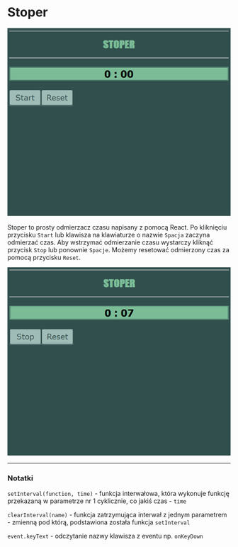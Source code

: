 # Stoper

![](https://raw.githubusercontent.com/Patrycja20/Stoper/master/screens/stoper1.png)

Stoper to prosty odmierzacz czasu napisany z pomocą React.
Po kliknięciu przycisku `Start` lub klawisza na klawiaturze o nazwie `Spacja` zaczyna odmierzać czas. Aby wstrzymać odmierzanie czasu wystarczy kliknąć przycisk `Stop` lub ponownie `Spacje`. Możemy resetować odmierzony czas za pomocą przycisku `Reset`. 

![](https://raw.githubusercontent.com/Patrycja20/Stoper/master/screens/stoper2.png)

***

### Notatki
`setInterval(function, time)` - funkcja interwałowa, która wykonuje funkcję przekazaną w parametrze nr 1 cyklicznie, co jakiś czas - `time`

`clearInterval(name)` - funkcja zatrzymująca interwał z jednym parametrem - zmienną pod którą, podstawiona została funkcja `setInterval`

`event.keyText` - odczytanie nazwy klawisza z eventu np. `onKeyDown`